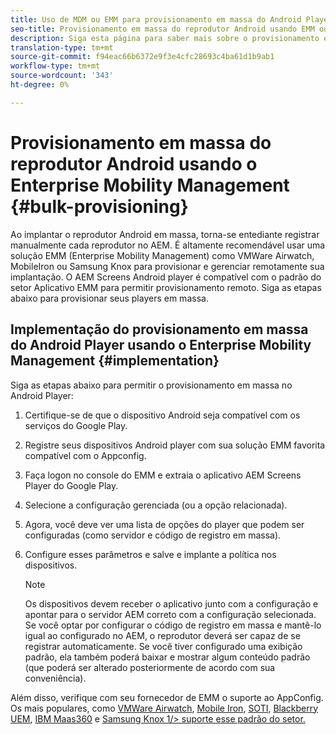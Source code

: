```yaml
---
title: Uso de MDM ou EMM para provisionamento em massa do Android Player
seo-title: Provisionamento em massa do reprodutor Android usando EMM ou MDM
description: Siga esta página para saber mais sobre o provisionamento em massa do Android Player usando EMM ou MDM
translation-type: tm+mt
source-git-commit: f94eac66b6372e9f3e4cfc28693c4ba61d1b9ab1
workflow-type: tm+mt
source-wordcount: '343'
ht-degree: 0%

---
```



# Provisionamento em massa do reprodutor Android usando o Enterprise Mobility Management {#bulk-provisioning}

Ao implantar o reprodutor Android em massa, torna-se entediante registrar manualmente cada reprodutor no AEM. É altamente recomendável usar uma solução EMM (Enterprise Mobility Management) como VMWare Airwatch, MobileIron ou Samsung Knox para provisionar e gerenciar remotamente sua implantação. O AEM Screens Android player é compatível com o padrão do setor Aplicativo EMM para permitir provisionamento remoto. Siga as etapas abaixo para provisionar seus players em massa.

## Implementação do provisionamento em massa do Android Player usando o Enterprise Mobility Management {#implementation}

Siga as etapas abaixo para permitir o provisionamento em massa no Android Player:

1. Certifique-se de que o dispositivo Android seja compatível com os serviços do Google Play.
1. Registre seus dispositivos Android player com sua solução EMM favorita compatível com o Appconfig.
1. Faça logon no console do EMM e extraia o aplicativo AEM Screens Player do Google Play.
1. Selecione a configuração gerenciada (ou a opção relacionada).
1. Agora, você deve ver uma lista de opções do player que podem ser configuradas (como servidor e código de registro em massa).
1. Configure esses parâmetros e salve e implante a política nos dispositivos.

   >[!NOTE]
   >Os dispositivos devem receber o aplicativo junto com a configuração e apontar para o servidor AEM correto com a configuração selecionada. Se você optar por configurar o código de registro em massa e mantê-lo igual ao configurado no AEM, o reprodutor deverá ser capaz de se registrar automaticamente. Se você tiver configurado uma exibição padrão, ela também poderá baixar e mostrar algum conteúdo padrão (que poderá ser alterado posteriormente de acordo com sua conveniência).

Além disso, verifique com seu fornecedor de EMM o suporte ao AppConfig. Os mais populares, como [VMWare Airwatch](https://docs.samsungknox.com/admin/uem/vm-configure-appconfig.htm), [Mobile Iron](https://docs.samsungknox.com/admin/uem/mobileiron2-configure-appconfig.htm), [SOTI](https://docs.samsungknox.com/admin/uem/soti-configure-appconfig.htm), [Blackberry UEM](https://docs.samsungknox.com/admin/uem/bb-configure-appconfig.htm), [IBM Maas360](https://docs.samsungknox.com/admin/uem/ibm-configure-appconfig.htm) e [Samsung Knox 1/> suporte esse padrão do setor.](https://docs.samsungknox.com/admin/uem/km-configure-appconfig.htm)


